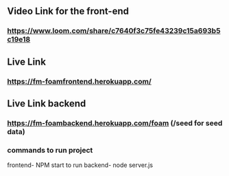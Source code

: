 ## Video Link for the front-end

### https://www.loom.com/share/c7640f3c75fe43239c15a693b5c19e18

## Live Link

### https://fm-foamfrontend.herokuapp.com/

## Live Link backend

### https://fm-foambackend.herokuapp.com/foam (/seed for seed data)

### commands to run project

frontend- NPM start to run
backend- node server.js

